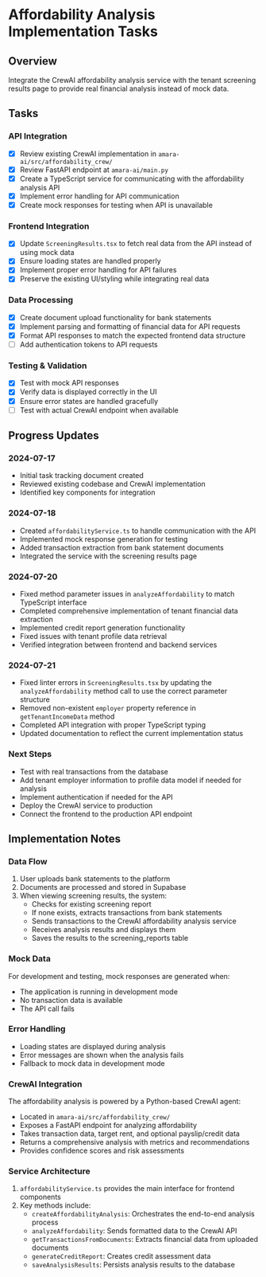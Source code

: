 # Affordability Analysis Implementation Tasks

## Overview

Integrate the CrewAI affordability analysis service with the tenant screening results page to provide real financial analysis instead of mock data.

## Tasks

### API Integration

- [x] Review existing CrewAI implementation in `amara-ai/src/affordability_crew/`
- [x] Review FastAPI endpoint at `amara-ai/main.py`
- [x] Create a TypeScript service for communicating with the affordability analysis API
- [x] Implement error handling for API communication
- [x] Create mock responses for testing when API is unavailable

### Frontend Integration

- [x] Update `ScreeningResults.tsx` to fetch real data from the API instead of using mock data
- [x] Ensure loading states are handled properly
- [x] Implement proper error handling for API failures
- [x] Preserve the existing UI/styling while integrating real data

### Data Processing

- [x] Create document upload functionality for bank statements
- [x] Implement parsing and formatting of financial data for API requests
- [x] Format API responses to match the expected frontend data structure
- [ ] Add authentication tokens to API requests

### Testing & Validation

- [x] Test with mock API responses
- [x] Verify data is displayed correctly in the UI
- [x] Ensure error states are handled gracefully
- [ ] Test with actual CrewAI endpoint when available

## Progress Updates

### 2024-07-17

- Initial task tracking document created
- Reviewed existing codebase and CrewAI implementation
- Identified key components for integration

### 2024-07-18

- Created `affordabilityService.ts` to handle communication with the API
- Implemented mock response generation for testing
- Added transaction extraction from bank statement documents
- Integrated the service with the screening results page

### 2024-07-20

- Fixed method parameter issues in `analyzeAffordability` to match TypeScript interface
- Completed comprehensive implementation of tenant financial data extraction
- Implemented credit report generation functionality
- Fixed issues with tenant profile data retrieval
- Verified integration between frontend and backend services

### 2024-07-21

- Fixed linter errors in `ScreeningResults.tsx` by updating the `analyzeAffordability` method call to use the correct parameter structure
- Removed non-existent `employer` property reference in `getTenantIncomeData` method
- Completed API integration with proper TypeScript typing
- Updated documentation to reflect the current implementation status

### Next Steps

- Test with real transactions from the database
- Add tenant employer information to profile data model if needed for analysis
- Implement authentication if needed for the API
- Deploy the CrewAI service to production
- Connect the frontend to the production API endpoint

## Implementation Notes

### Data Flow

1. User uploads bank statements to the platform
2. Documents are processed and stored in Supabase
3. When viewing screening results, the system:
   - Checks for existing screening report
   - If none exists, extracts transactions from bank statements
   - Sends transactions to the CrewAI affordability analysis service
   - Receives analysis results and displays them
   - Saves the results to the screening_reports table

### Mock Data

For development and testing, mock responses are generated when:

- The application is running in development mode
- No transaction data is available
- The API call fails

### Error Handling

- Loading states are displayed during analysis
- Error messages are shown when the analysis fails
- Fallback to mock data in development mode

### CrewAI Integration

The affordability analysis is powered by a Python-based CrewAI agent:

- Located in `amara-ai/src/affordability_crew/`
- Exposes a FastAPI endpoint for analyzing affordability
- Takes transaction data, target rent, and optional payslip/credit data
- Returns a comprehensive analysis with metrics and recommendations
- Provides confidence scores and risk assessments

### Service Architecture

1. `affordabilityService.ts` provides the main interface for frontend components
2. Key methods include:
   - `createAffordabilityAnalysis`: Orchestrates the end-to-end analysis process
   - `analyzeAffordability`: Sends formatted data to the CrewAI API
   - `getTransactionsFromDocuments`: Extracts financial data from uploaded documents
   - `generateCreditReport`: Creates credit assessment data
   - `saveAnalysisResults`: Persists analysis results to the database

